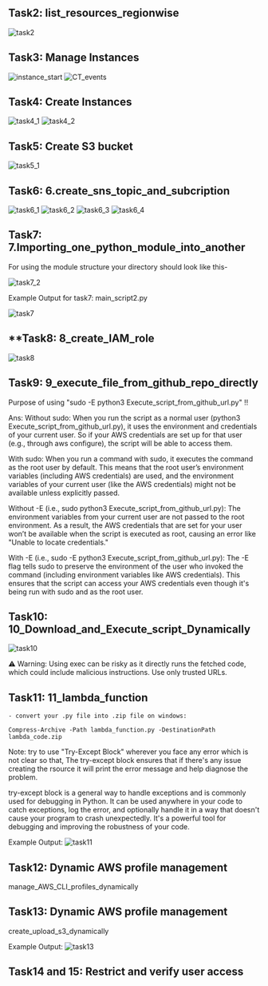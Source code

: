 
## **Task2: list_resources_regionwise**

![task2](images/task2_op.png)

## **Task3: Manage Instances**

![instance_start](images/instance_start.png)
![CT_events](images/CT_event_history.png)

## **Task4: Create Instances**

![task4_1](images/task4_1.png)
![task4_2](images/task4_2.png)

## **Task5: Create S3 bucket**

![task5_1](images/task5_1.png)

## **Task6: 6.create_sns_topic_and_subcription**

![task6_1](images/task6_1.png)
![task6_2](images/task6_2.png)
![task6_3](images/task6_3.png)
![task6_4](images/task6_4.png)

## **Task7: 7.Importing_one_python_module_into_another**
For using the module structure your directory should look like this-

![task7_2](images/task7_2.png)

Example Output for task7: main_script2.py

![task7](images/task7_1.png)

## **Task8: 8_create_IAM_role

![task8](images/task8_1.png)

## **Task9: 9_execute_file_from_github_repo_directly**

Purpose of using "sudo -E python3 Execute_script_from_github_url.py" !!

Ans:
Without sudo: When you run the script as a normal user (python3 Execute_script_from_github_url.py), it uses the environment and credentials of your current user. So if your AWS credentials are set up for that user (e.g., through aws configure), the script will be able to access them.

With sudo: When you run a command with sudo, it executes the command as the root user by default. This means that the root user’s environment variables (including AWS credentials) are used, and the environment variables of your current user (like the AWS credentials) might not be available unless explicitly passed.

Without -E (i.e., sudo python3 Execute_script_from_github_url.py): The environment variables from your current user are not passed to the root environment. As a result, the AWS credentials that are set for your user won’t be available when the script is executed as root, causing an error like "Unable to locate credentials."

With -E (i.e., sudo -E python3 Execute_script_from_github_url.py): The -E flag tells sudo to preserve the environment of the user who invoked the command (including environment variables like AWS credentials). This ensures that the script can access your AWS credentials even though it's being run with sudo and as the root user.


## **Task10: 10_Download_and_Execute_script_Dynamically**

![task10](images/task10_1.png)

⚠️ Warning: Using exec can be risky as it directly runs the fetched code, which could include malicious instructions. Use only trusted URLs.


## **Task11: 11_lambda_function**

    - convert your .py file into .zip file on windows:

    Compress-Archive -Path lambda_function.py -DestinationPath lambda_code.zip              

Note: try to use "Try-Except Block" wherever you face any error which is not clear so that, The try-except block ensures that if there's any issue creating the rsource it will print the error message and help diagnose the problem.

try-except block is a general way to handle exceptions and is commonly used for debugging in Python. It can be used anywhere in your code to catch exceptions, log the error, and optionally handle it in a way that doesn't cause your program to crash unexpectedly. It's a powerful tool for debugging and improving the robustness of your code.

Example Output:
![task11](images/task11_1.png)

## **Task12: Dynamic AWS profile management**
manage_AWS_CLI_profiles_dynamically

## **Task13: Dynamic AWS profile management**
create_upload_s3_dynamically

Example Output:
![task13](images/task13.png)

## **Task14 and 15: Restrict and verify user access**

